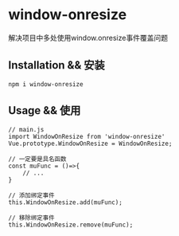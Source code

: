 # window-onresize

解决项目中多处使用window.onresize事件覆盖问题

## Installation && 安装

```
npm i window-onresize
```

## Usage && 使用

```
// main.js
import WindowOnResize from 'window-onresize'
Vue.prototype.WindowOnResize = WindowOnResize;

// 一定要是具名函数
const muFunc = ()=>{
    // ...
}

// 添加绑定事件
this.WindowOnResize.add(muFunc);

// 移除绑定事件
this.WindowOnResize.remove(muFunc);
```
